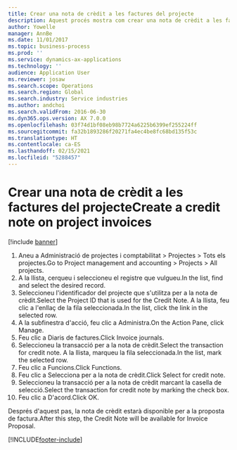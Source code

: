 ```yaml
---
title: Crear una nota de crèdit a les factures del projecte
description: Aquest procés mostra com crear una nota de crèdit a les factures del projecte que s'hagin comptabilitzat.
author: Yowelle
manager: AnnBe
ms.date: 11/01/2017
ms.topic: business-process
ms.prod: ''
ms.service: dynamics-ax-applications
ms.technology: ''
audience: Application User
ms.reviewer: josaw
ms.search.scope: Operations
ms.search.region: Global
ms.search.industry: Service industries
ms.author: andchoi
ms.search.validFrom: 2016-06-30
ms.dyn365.ops.version: AX 7.0.0
ms.openlocfilehash: 03f74d1bf08eb98b7724a6225b6399ef255224ff
ms.sourcegitcommit: fa32b1893286f20271fa4ec4be8fc68bd135f53c
ms.translationtype: HT
ms.contentlocale: ca-ES
ms.lasthandoff: 02/15/2021
ms.locfileid: "5288457"
---
```

# <a name="create-a-credit-note-on-project-invoices"></a><span data-ttu-id="d6545-103">Crear una nota de crèdit a les factures del projecte</span><span class="sxs-lookup"><span data-stu-id="d6545-103">Create a credit note on project invoices</span></span>

[!include [banner](../../includes/banner.md)]

1. <span data-ttu-id="d6545-104">Aneu a Administració de projectes i comptabilitat > Projectes > Tots els projectes.</span><span class="sxs-lookup"><span data-stu-id="d6545-104">Go to Project management and accounting > Projects > All projects.</span></span> 
2. <span data-ttu-id="d6545-105">A la llista, cerqueu i seleccioneu el registre que vulgueu.</span><span class="sxs-lookup"><span data-stu-id="d6545-105">In the list, find and select the desired record.</span></span> 
3. <span data-ttu-id="d6545-106">Seleccioneu l'identificador del projecte que s'utilitza per a la nota de crèdit.</span><span class="sxs-lookup"><span data-stu-id="d6545-106">Select the Project ID that is used for the Credit Note.</span></span> <span data-ttu-id="d6545-107">A la llista, feu clic a l'enllaç de la fila seleccionada.</span><span class="sxs-lookup"><span data-stu-id="d6545-107">In the list, click the link in the selected row.</span></span> 
4. <span data-ttu-id="d6545-108">A la subfinestra d'acció, feu clic a Administra.</span><span class="sxs-lookup"><span data-stu-id="d6545-108">On the Action Pane, click Manage.</span></span> 
5. <span data-ttu-id="d6545-109">Feu clic a Diaris de factures.</span><span class="sxs-lookup"><span data-stu-id="d6545-109">Click Invoice journals.</span></span> 
6. <span data-ttu-id="d6545-110">Seleccioneu la transacció per a la nota de crèdit.</span><span class="sxs-lookup"><span data-stu-id="d6545-110">Select the transaction for credit note.</span></span> <span data-ttu-id="d6545-111">A la llista, marqueu la fila seleccionada.</span><span class="sxs-lookup"><span data-stu-id="d6545-111">In the list, mark the selected row.</span></span> 
7. <span data-ttu-id="d6545-112">Feu clic a Funcions.</span><span class="sxs-lookup"><span data-stu-id="d6545-112">Click Functions.</span></span> 
8. <span data-ttu-id="d6545-113">Feu clic a Selecciona per a la nota de crèdit.</span><span class="sxs-lookup"><span data-stu-id="d6545-113">Click Select for credit note.</span></span> 
9. <span data-ttu-id="d6545-114">Seleccioneu la transacció per a la nota de crèdit marcant la casella de selecció.</span><span class="sxs-lookup"><span data-stu-id="d6545-114">Select the transaction for credit note by marking the check box.</span></span>
10. <span data-ttu-id="d6545-115">Feu clic a D'acord.</span><span class="sxs-lookup"><span data-stu-id="d6545-115">Click OK.</span></span> 

<span data-ttu-id="d6545-116">Després d'aquest pas, la nota de crèdit estarà disponible per a la proposta de factura.</span><span class="sxs-lookup"><span data-stu-id="d6545-116">After this step, the Credit Note will be available for Invoice Proposal.</span></span>


[!INCLUDE[footer-include](../../includes/footer-banner.md)]
